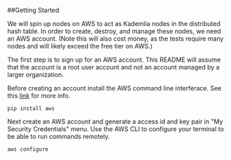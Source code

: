 ##Getting Started 

We will spin up nodes on AWS to act as Kademlia nodes in the distributed hash table. In order to create, destroy, and manage these nodes, we need an AWS account. (Note this will also cost money, as the tests require many nodes and will likely exceed the free tier on AWS.) 

The first step is to sign up for an AWS account. This README will assume that the account is a root user account and not an account managed by a larger organization. 

Before creating an account install the AWS command line interferace. See this [link](https://docs.aws.amazon.com/cli/latest/userguide/cli-chap-welcome.html) for more info.

`pip install aws`

Next create an AWS account and generate a access id and key pair in "My Security Credentials" menu. Use the AWS CLI to configure your terminal to be able to run commands remotely. 

`aws configure`



